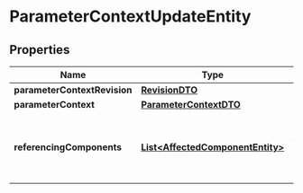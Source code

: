# ParameterContextUpdateEntity

## Properties
Name | Type | Description | Notes
------------ | ------------- | ------------- | -------------
**parameterContextRevision** | [**RevisionDTO**](RevisionDTO.md) |  |  [optional]
**parameterContext** | [**ParameterContextDTO**](ParameterContextDTO.md) |  |  [optional]
**referencingComponents** | [**List&lt;AffectedComponentEntity&gt;**](AffectedComponentEntity.md) | The components that are referenced by the update. |  [optional]
